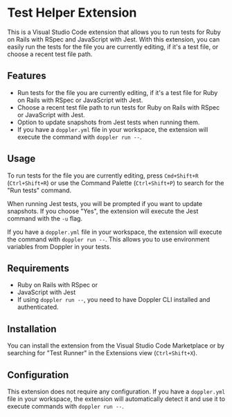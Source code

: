 # Test Helper Extension

This is a Visual Studio Code extension that allows you to run tests for Ruby on Rails with RSpec and JavaScript with Jest. With this extension, you can easily run the tests for the file you are currently editing, if it's a test file, or choose a recent test file path.

## Features

- Run tests for the file you are currently editing, if it's a test file for Ruby on Rails with RSpec or JavaScript with Jest.
- Choose a recent test file path to run tests for Ruby on Rails with RSpec or JavaScript with Jest.
- Option to update snapshots from Jest tests when running them.
- If you have a `doppler.yml` file in your workspace, the extension will execute the command with `doppler run --`.

## Usage

To run tests for the file you are currently editing, press `Cmd+Shift+R` (`Ctrl+Shift+R`) or use the Command Palette (`Ctrl+Shift+P`) to search for the "Run tests" command.

When running Jest tests, you will be prompted if you want to update snapshots. If you choose "Yes", the extension will execute the Jest command with the `-u` flag.

If you have a `doppler.yml` file in your workspace, the extension will execute the command with `doppler run --`. This allows you to use environment variables from Doppler in your tests.

## Requirements

- Ruby on Rails with RSpec or
- JavaScript with Jest
- If using `doppler run --`, you need to have Doppler CLI installed and authenticated.

## Installation

You can install the extension from the Visual Studio Code Marketplace or by searching for "Test Runner" in the Extensions view (`Ctrl+Shift+X`).

## Configuration

This extension does not require any configuration. If you have a `doppler.yml` file in your workspace, the extension will automatically detect it and use it to execute commands with `doppler run --`.





